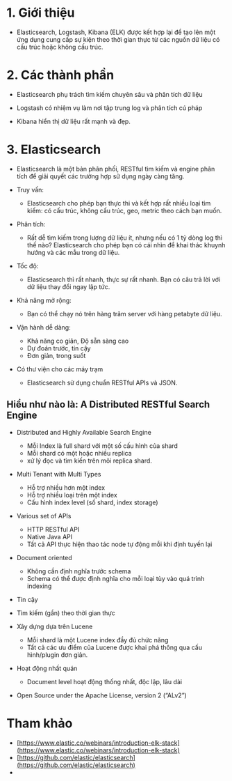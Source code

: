 ﻿# 1. Giới thiệu

- Elasticsearch, Logstash, Kibana (ELK) được kết hợp lại để tạo lên một ứng dụng cung cấp sự kiện theo thời gian thực từ các nguồn dữ liệu có cấu trúc hoặc không cấu trúc.

# 2. Các thành phần

- Elasticsearch phụ trách tìm kiếm chuyên sâu và phân tích dữ liệu

- Logstash có nhiệm vụ làm nơi tập trung log và phân tích cú pháp

- Kibana hiển thị dữ liệu rất mạnh và đẹp.

# 3. Elasticsearch

- Elasticsearch là một bản phân phối, RESTful tìm kiếm và engine phân tích để giải quyết các trường hợp sử dụng ngày càng tăng.

- Truy vấn:
	- Elasticsearch cho phép bạn thực thi và kết hợp rất nhiều loại tìm kiếm: có cấu trúc, không cấu trúc, geo, metric theo cách bạn muốn.

- Phân tích:
	- Rất dễ tìm kiếm trong lượng dữ liệu ít, nhưng nếu có 1 tỷ dòng log thì thế nào? Elasticsearch cho phép bạn có cái nhìn để khai thác khuynh hướng và các mẫu trong dữ liệu.

- Tốc độ:
	- Elasticsearch thì rất nhanh, thực sự rất nhanh. Bạn có câu trả lời với dữ liệu thay đổi ngay lập tức.

- Khả năng mở rộng:
	- Bạn có thể chạy nó trên hàng trăm server với hàng petabyte dữ liệu.
	
- Vận hành dễ dàng:
	- Khả năng co giãn, Độ sẵn sàng cao
	- Dự đoán trước, tin cậy
	- Đơn giản, trong suốt
	
- Có thư viện cho các máy trạm
	- Elasticsearch sử dụng chuẩn RESTful APIs và JSON.
	
## Hiểu như nào là: A Distributed RESTful Search Engine
- Distributed and Highly Available Search Engine
	- Mỗi Index là full shard với một số cấu hình của shard
	- Mỗi shard có một hoặc nhiều replica
	- xử lý đọc và tìm kiến trên mõi replica shard.
	
- Multi Tenant with Multi Types
	- Hỗ trợ nhiều hơn một index
	- Hỗ trợ nhiều loại trên một index
	- Cấu hình index level (số shard, index storage)
	
- Various set of APIs
	- HTTP RESTful API
	- Native Java API
	- Tất cả API thực hiện thao tác node tự động mỗi khi định tuyến lại
	
- Document oriented
	- Không cần định nghĩa trước schema
	- Schema có thể được định nghĩa cho mỗi loại tùy vào quá trình indexing
	
- Tin cậy

- Tìm kiếm (gần) theo thời gian thực

- Xây dựng dựa trên Lucene
	- Mỗi shard là một Lucene index đầy đủ chức năng
	- Tất cả các ưu điểm của Lucene được khai phá thông qua cấu hình/plugin đơn giản.
	
- Hoạt động nhất quán
	- Document level hoạt động thống nhất, độc lập, lâu dài
	
- Open Source under the Apache License, version 2 (“ALv2”)
	
# Tham khảo
- [https://www.elastic.co/webinars/introduction-elk-stack](https://www.elastic.co/webinars/introduction-elk-stack)
- [https://github.com/elastic/elasticsearch](https://github.com/elastic/elasticsearch)
- 